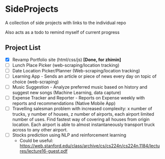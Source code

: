 # SideProjects
A collection of side projects with links to the individual repo

Also acts as a todo to remind myself of current progress

Project List
---
- [x] Revamp Portfolio site (html/css/js) <b>[Done, for zhimin]</b>
- [ ] Lunch Place Picker (web-scraping/location tracking)
- [ ] Date Location Picker/Planner (Web-scraping/location tracking)
- [ ] Learning App - Sends an article or piece of news every day on topic of choice (web-scraping)
- [ ] Music Suggestion - Analyze preferred music based on history and suggest new songs (Machine Learning, data capture)
- [ ] Expense Tracker and Reporter - Reports on Expense weekly with reports and recommendations (Native Mobile App)
- [ ] Travelling salesman problem with increased complexity: x number of trucks, y number of houses, z number of airports, each airport limited number of uses. Find fastest way of covering all houses from origin location. Each airport is able to almost instantaneously transport truck across to any other airport.
- [ ] Stocks prediction using NLP and reinforcement learning
    * Could be useful: https://web.stanford.edu/class/archive/cs/cs224n/cs224n.1184/lectures/lecture16-guest.pdf